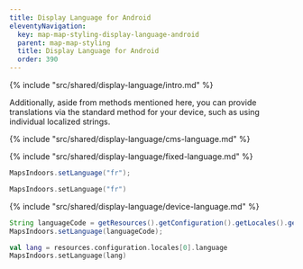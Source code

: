 ```yaml
---
title: Display Language for Android
eleventyNavigation:
  key: map-map-styling-display-language-android
  parent: map-map-styling
  title: Display Language for Android
  order: 390
---
```


<!-- Introduction -->
{% include "src/shared/display-language/intro.md" %}

Additionally, aside from methods mentioned here, you can provide translations via the standard method for your device, such as using individual localized strings.

<!-- CMS Language-->
{% include "src/shared/display-language/cms-language.md" %}

<!-- Fixed Language -->
{% include "src/shared/display-language/fixed-language.md" %}

<mi-tabs>
<mi-tab label="Java" tab-for="java"></mi-tab>
<mi-tab label="Kotlin" tab-for="kotlin"></mi-tab>
<mi-tab-panel id="java">

```java
MapsIndoors.setLanguage("fr");
```

</mi-tab-panel>
<mi-tab-panel id="kotlin">

```kotlin
MapsIndoors.setLanguage("fr")
```

</mi-tab-panel>
</mi-tabs>

<!-- Device Language -->
{% include "src/shared/display-language/device-language.md" %}

<mi-tabs>
<mi-tab label="Java" tab-for="java"></mi-tab>
<mi-tab label="Kotlin" tab-for="kotlin"></mi-tab>
<mi-tab-panel id="java">

```java
String languageCode = getResources().getConfiguration().getLocales().get(0).getLanguage();
MapsIndoors.setLanguage(languageCode);
```

</mi-tab-panel>
<mi-tab-panel id="kotlin">

```kotlin
val lang = resources.configuration.locales[0].language
MapsIndoors.setLanguage(lang)
```

</mi-tab-panel>
</mi-tabs>
